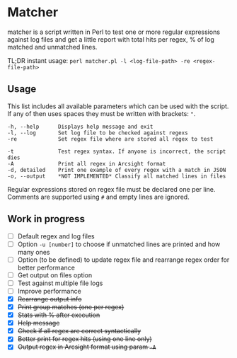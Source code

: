 # Matcher

matcher is a script written in Perl to test one or more regular expressions against log files and get a little report with total hits per regex, % of log matched and unmatched lines.

TL;DR instant usage: `perl matcher.pl -l <log-file-path> -re <regex-file-path>`

## Usage

This list includes all available parameters which can be used with the script. If any of then uses spaces they must be written with brackets: `"`.

```
-h, --help      Displays help message and exit
-l, --log       Set log file to be checked against regexs
-re             Set regex file where are stored all regex to test

-t              Test regex syntax. If anyone is incorrect, the script dies
-A              Print all regex in Arcsight format
-d, detailed    Print one example of every regex with a match in JSON
-o, --output    *NOT IMPLEMENTED* Classify all matched lines in files
```

Regular expressions stored on regex file must be declared one per line. Comments are supported using `#` and empty lines are ignored.

## Work in progress

- [ ] Default regex and log files
- [ ] Option `-u [number]` to choose if unmatched lines are printed and how many ones
- [ ] Option (to be defined) to update regex file and rearrange regex order for better performance
- [ ] Get output on files option
- [ ] Test against multiple file logs
- [ ] Improve performance
- [x] ~~Rearrange output info~~
- [x] ~~Print group matches (one per regex)~~
- [x] ~~Stats with % after execution~~
- [x] ~~Help message~~
- [x] ~~Check if all regex are correct syntactically~~
- [x] ~~Better print for regex hits (using one line only)~~
- [x] ~~Output regex in Arcsight format using param `-A`~~
